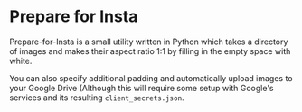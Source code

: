 # Prepare for Insta

Prepare-for-Insta is a small utility written in Python which takes a directory of images and makes their aspect ratio 1:1 by filling in the empty space with white.

You can also specify additional padding and automatically upload images to your Google Drive (Although this will require some setup with Google's services and its resulting `client_secrets.json`.
